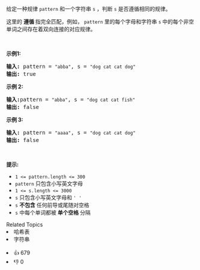 <p>给定一种规律 <code>pattern</code>&nbsp;和一个字符串&nbsp;<code>s</code>&nbsp;，判断 <code>s</code>&nbsp;是否遵循相同的规律。</p>

<p>这里的&nbsp;<strong>遵循&nbsp;</strong>指完全匹配，例如，&nbsp;<code>pattern</code>&nbsp;里的每个字母和字符串&nbsp;<code>s</code><strong>&nbsp;</strong>中的每个非空单词之间存在着双向连接的对应规律。</p>

<p>&nbsp;</p>

<p><strong class="example">示例1:</strong></p>

<pre>
<strong>输入:</strong> pattern = <span><code>"abba"</code></span>, s = <span><code>"dog cat cat dog"</code></span>
<strong>输出:</strong> true</pre>

<p><strong class="example">示例 2:</strong></p>

<pre>
<strong>输入:</strong>pattern = <span><code>"abba"</code></span>, s = <span><code>"dog cat cat fish"</code></span>
<strong>输出:</strong> false</pre>

<p><strong class="example">示例 3:</strong></p>

<pre>
<strong>输入:</strong> pattern = <span><code>"aaaa"</code></span>, s = <span><code>"dog cat cat dog"</code></span>
<strong>输出:</strong> false</pre>

<p>&nbsp;</p>

<p><strong>提示:</strong></p>

<ul> 
 <li><code>1 &lt;= pattern.length &lt;= 300</code></li> 
 <li><code>pattern</code>&nbsp;只包含小写英文字母</li> 
 <li><code>1 &lt;= s.length &lt;= 3000</code></li> 
 <li><code>s</code>&nbsp;只包含小写英文字母和&nbsp;<code>' '</code></li> 
 <li><code>s</code>&nbsp;<strong>不包含</strong> 任何前导或尾随对空格</li> 
 <li><code>s</code>&nbsp;中每个单词都被 <strong>单个空格 </strong>分隔</li> 
</ul>

<div><div>Related Topics</div><div><li>哈希表</li><li>字符串</li></div></div><br><div><li>👍 679</li><li>👎 0</li></div>